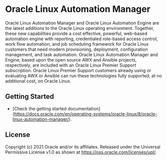 # Oracle Linux Automation Manager

Oracle Linux Automation Manager and Oracle Linux Automation Engine are the latest additions to the Oracle Linux operating environment.
Together, these new capabilities provide a cost effective, powerful, web-based automation engine with reporting, credentialed role-based access control, work flow automation, and job scheduling framework for Oracle Linux customers that need modern provisioning, deployment, configuration management, and task automation.
Oracle Linux Automation Manager and Engine, based upon the open source AWX and Ansible projects, respectively, are included with an Oracle Linux Premier Support subscription. Oracle Linux Premier Support customers already using or evaluating AWX or Ansible can run these technologies fully supported, at no additional cost, on Oracle Linux.

## Getting Started

- [Check the getting started documentation] (https://docs.oracle.com/en/operating-systems/oracle-linux/8/oracle-linux-automation-manager/).

## License

Copyright (c) 2021 Oracle and/or its affiliates.
Released under the Universal Permissive License v1.0 as shown at <https://oss.oracle.com/licenses/upl/>.
